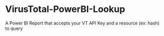 # VirusTotal-PowerBI-Lookup
A Power BI Report that accepts your VT API Key and a resource (ex:  hash) to query
